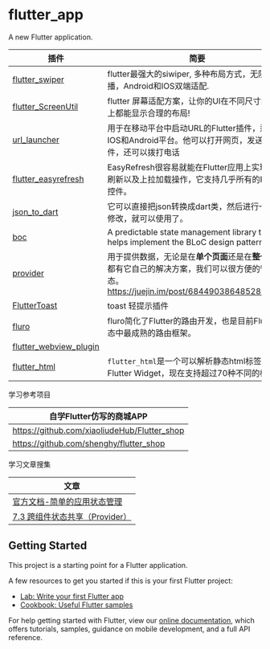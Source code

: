 # flutter_app

A new Flutter application.

| 插件                                                         | 简要                                                         |
| ------------------------------------------------------------ | ------------------------------------------------------------ |
| [flutter_swiper](https://github.com/best-flutter/flutter_swiper) | flutter最强大的siwiper, 多种布局方式，无限轮播，Android和IOS双端适配. |
| [flutter_ScreenUtil](https://github.com/OpenFlutter/flutter_screenutil) | flutter 屏幕适配方案，让你的UI在不同尺寸的屏幕上都能显示合理的布局! |
| [url_launcher](https://github.com/flutter/plugins/tree/master/packages/url_launcher) | 用于在移动平台中启动URL的Flutter插件，适用于IOS和Android平台。他可以打开网页，发送邮件，还可以拨打电话 |
| [flutter_easyrefresh](https://github.com/xuelongqy/flutter_easyrefresh) | EasyRefresh很容易就能在Flutter应用上实现下拉刷新以及上拉加载操作，它支持几乎所有的Flutter控件。 |
| [json_to_dart](https://javiercbk.github.io/json_to_dart/)    | 它可以直接把json转换成dart类，然后进行一定的修改，就可以使用了。 |
| [boc](https://github.com/felangel/bloc)                      | A predictable state management library that helps implement the BLoC design pattern |
| [provider](https://github.com/rrousselGit/provider)          | 用于提供数据，无论是在**单个页面**还是在**整个** app 都有它自己的解决方案，我们可以很方便的管理状态。https://juejin.im/post/6844903864852807694 |
| [FlutterToast](https://github.com/ponnamkarthik/FlutterToast) | toast 轻提示插件                                             |
| [fluro](https://github.com/theyakka/fluro)                   | fluro简化了Flutter的路由开发，也是目前Flutter生态中最成熟的路由框架。 |
| [flutter_webview_plugin](https://github.com/fluttercommunity/flutter_webview_plugin) |                                                              |
| [flutter_html](https://github.com/Sub6Resources/flutter_html) | `flutter_html`是一个可以解析静态html标签的Flutter Widget，现在支持超过70种不同的标签。 |

学习参考项目

| 自学Flutter仿写的商城APP                     |
| -------------------------------------------- |
| https://github.com/xiaoliudeHub/Flutter_shop |
| https://github.com/shenghy/flutter_shop |

学习文章搜集

| 文章                                        |
| -------------------------------------------- |
| [官方文档-简单的应用状态管理](https://book.flutterchina.club/chapter7/provider.html) |
| [7.3 跨组件状态共享（Provider）](https://book.flutterchina.club/chapter7/provider.html) |

## Getting Started

This project is a starting point for a Flutter application.

A few resources to get you started if this is your first Flutter project:

- [Lab: Write your first Flutter app](https://flutter.dev/docs/get-started/codelab)
- [Cookbook: Useful Flutter samples](https://flutter.dev/docs/cookbook)

For help getting started with Flutter, view our
[online documentation](https://flutter.dev/docs), which offers tutorials,
samples, guidance on mobile development, and a full API reference.
